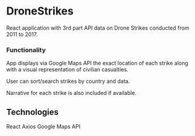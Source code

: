 # DroneStrikes  

React application with 3rd part API data on Drone Strikes conducted from 2011 to 2017.  

### Functionality

App displays via Google Maps API the exact location of each strike along with a visual representation of civilian casualties. 

User can sort/search strikes by country and data. 

Narrative for each strike is also included if available. 

## Technologies 

React 
Axios 
Google Maps API


